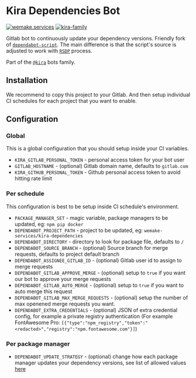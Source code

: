 # Kira Dependencies Bot

[![wemake.services](https://img.shields.io/badge/%20-wemake.services-green.svg?label=%20&logo=data%3Aimage%2Fpng%3Bbase64%2CiVBORw0KGgoAAAANSUhEUgAAABAAAAAQCAMAAAAoLQ9TAAAABGdBTUEAALGPC%2FxhBQAAAAFzUkdCAK7OHOkAAAAbUExURQAAAAAAAAAAAAAAAAAAAAAAAAAAAAAAAP%2F%2F%2F5TvxDIAAAAIdFJOUwAjRA8xXANAL%2Bv0SAAAADNJREFUGNNjYCAIOJjRBdBFWMkVQeGzcHAwksJnAPPZGOGAASzPzAEHEGVsLExQwE7YswCb7AFZSF3bbAAAAABJRU5ErkJggg%3D%3D)](https://wemake.services)
[![kira-family](https://img.shields.io/badge/kira-family-pink.svg)](https://github.com/wemake-services/kira)

Gitlab bot to continuously update your dependency versions.
Friendly fork of [`dependabot-script`](https://github.com/dependabot/dependabot-script).
The main difference is that the script's source is adjusted to work with [`RSDP`](https://wemake.services/meta/rsdp) process.

Part of the [`@kira`](https://github.com/wemake-services/kira) bots family.

## Installation

We recommend to copy this project to your Gitlab.
And then setup individual CI schedules
for each project that you want to enable.

## Configuration

### Global

This is a global configuration that you should setup inside your CI variables.

- `KIRA_GITLAB_PERSONAL_TOKEN` - personal access token for your bot user
- `GITLAB_HOSTNAME` - (optional) Gitlab domain name, defaults to `gitlab.com`
- `KIRA_GITHUB_PERSONAL_TOKEN` - Github personal access token to avoid hitting rate limit

### Per schedule

This configuration is best to be setup inside CI schedule's environment.

- `PACKAGE_MANAGER_SET` - magic variable, package managers to be updated, eg: `npm pip docker`
- `DEPENDABOT_PROJECT_PATH` - project to be updated, eg: `wemake-services/kira-dependencies`
- `DEPENDABOT_DIRECTORY` - directory to look for package file, defaults to `/`
- `DEPENDABOT_SOURCE_BRANCH` - (optional) Source branch for merge requests, defaults to project default branch
- `DEPENDABOT_ASSIGNEE_GITLAB_ID` - (optional) Gitlab user id to assign to merge requests
- `DEPENDABOT_GITLAB_APPROVE_MERGE` - (optional) setup to `true` if you want our bot to approve your merge requests
- `DEPENDABOT_GITLAB_AUTO_MERGE` - (optional) setup to `true` if you want to auto merge this request
- `DEPENDABOT_GITLAB_MAX_MERGE_REQUESTS` - (optional) setup the number of max openened merge requests you want.
- `DEPENDABOT_EXTRA_CREDENTIALS` - (optional) JSON of extra credential config, for example a private registry authentication (For example FontAwesome Pro: `[{"type":"npm_registry","token":"<redacted>","registry":"npm.fontawesome.com"}]`)

### Per package manager

- `DEPENDABOT_UPDATE_STRATEGY` - (optional) change how each package manager updates your dependency versions, see list of allowed values [here](https://github.com/wemake-services/kira-dependencies/issues/39)
